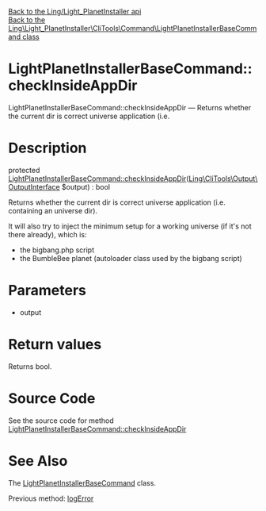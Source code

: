 [Back to the Ling/Light_PlanetInstaller api](https://github.com/lingtalfi/Light_PlanetInstaller/blob/master/doc/api/Ling/Light_PlanetInstaller.md)<br>
[Back to the Ling\Light_PlanetInstaller\CliTools\Command\LightPlanetInstallerBaseCommand class](https://github.com/lingtalfi/Light_PlanetInstaller/blob/master/doc/api/Ling/Light_PlanetInstaller/CliTools/Command/LightPlanetInstallerBaseCommand.md)


LightPlanetInstallerBaseCommand::checkInsideAppDir
================



LightPlanetInstallerBaseCommand::checkInsideAppDir — Returns whether the current dir is correct universe application (i.e.




Description
================


protected [LightPlanetInstallerBaseCommand::checkInsideAppDir](https://github.com/lingtalfi/Light_PlanetInstaller/blob/master/doc/api/Ling/Light_PlanetInstaller/CliTools/Command/LightPlanetInstallerBaseCommand/checkInsideAppDir.md)([Ling\CliTools\Output\OutputInterface](https://github.com/lingtalfi/CliTools/blob/master/doc/api/Ling/CliTools/Output/OutputInterface.md) $output) : bool




Returns whether the current dir is correct universe application (i.e. containing an universe dir).

It will also try to inject the minimum setup for a working universe (if it's not there already), which is:

- the bigbang.php script
- the BumbleBee planet (autoloader class used by the bigbang script)




Parameters
================


- output

    


Return values
================

Returns bool.








Source Code
===========
See the source code for method [LightPlanetInstallerBaseCommand::checkInsideAppDir](https://github.com/lingtalfi/Light_PlanetInstaller/blob/master/CliTools/Command/LightPlanetInstallerBaseCommand.php#L177-L199)


See Also
================

The [LightPlanetInstallerBaseCommand](https://github.com/lingtalfi/Light_PlanetInstaller/blob/master/doc/api/Ling/Light_PlanetInstaller/CliTools/Command/LightPlanetInstallerBaseCommand.md) class.

Previous method: [logError](https://github.com/lingtalfi/Light_PlanetInstaller/blob/master/doc/api/Ling/Light_PlanetInstaller/CliTools/Command/LightPlanetInstallerBaseCommand/logError.md)<br>

